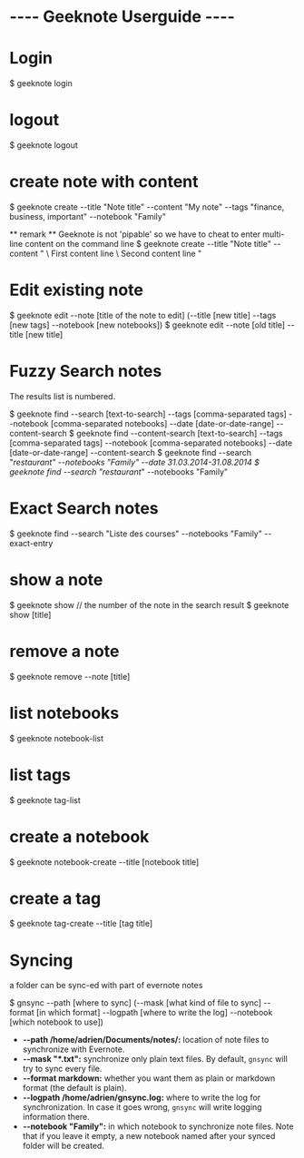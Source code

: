 ---- Geeknote Userguide ----
============================


# Login

$ geeknote login

# logout
$ geeknote logout


# create note with content

$ geeknote create --title "Note title" --content "My note" --tags "finance, business, important" --notebook "Family"

** remark ** Geeknote is not 'pipable' so we have to cheat to enter multi-line content on the command line
$ geeknote create --title "Note title" --content "
\ First content line
\ Second content line
" 

# Edit existing note

$ geeknote edit --note [title of the note to edit] (--title [new title] --tags [new tags] --notebook [new notebooks])
$ geeknote edit --note [old title] --title [new title]

# Fuzzy Search notes
The results list is numbered.

$ geeknote find --search [text-to-search] --tags [comma-separated tags] --notebook [comma-separated notebooks] --date [date-or-date-range] --content-search
$ geeknote find --content-search [text-to-search] --tags [comma-separated tags] --notebook [comma-separated notebooks] --date [date-or-date-range] --content-search
$ geeknote find --search "*restaurant" --notebooks "Family" --date 31.03.2014-31.08.2014
$ geeknote find --search "restaurant*" --notebooks "Family"


# Exact Search notes

$ geeknote find --search "Liste des courses" --notebooks "Family" --exact-entry

# show a note

$ geeknote show <number> // the number of the note in the search result
$ geeknote show [title]

# remove a note

$ geeknote remove --note [title]


# list notebooks 

$ geeknote notebook-list

# list tags

$ geeknote tag-list

# create a notebook

$ geeknote notebook-create --title [notebook title]

# create a tag

$ geeknote tag-create --title [tag title]


# Syncing 

a folder can be sync-ed with part of evernote notes

$ gnsync --path [where to sync] (--mask [what kind of file to sync] --format [in which format] --logpath [where to write the log] --notebook [which notebook to use])

  * **\--path /home/adrien/Documents/notes/:** location of note files to synchronize with Evernote.
  * **\--mask "*.txt":** synchronize only plain text files. By default, `gnsync` will try to sync every file.
  * **\--format markdown:** whether you want them as plain or markdown format (the default is plain).
  * **\--logpath /home/adrien/gnsync.log:** where to write the log for synchronization. In case it goes wrong, `gnsync` will write logging information there.
  * **\--notebook "Family":** in which notebook to synchronize note files. Note that if you leave it empty, a new notebook named after your synced folder will be created.

